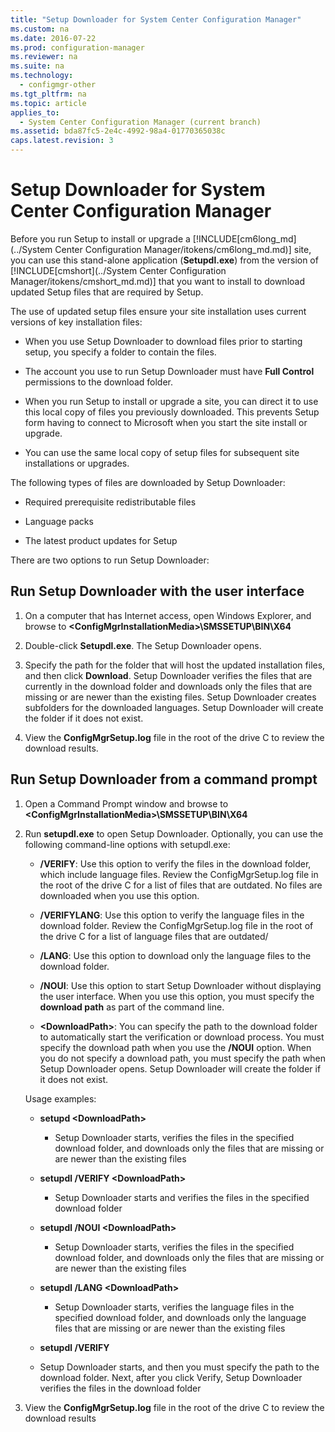 ```yaml
---
title: "Setup Downloader for System Center Configuration Manager"
ms.custom: na
ms.date: 2016-07-22
ms.prod: configuration-manager
ms.reviewer: na
ms.suite: na
ms.technology: 
  - configmgr-other
ms.tgt_pltfrm: na
ms.topic: article
applies_to: 
  - System Center Configuration Manager (current branch)
ms.assetid: bda87fc5-2e4c-4992-98a4-01770365038c
caps.latest.revision: 3
---
```

# Setup Downloader for System Center Configuration Manager
Before you run Setup to install or upgrade a [!INCLUDE[cm6long_md](../System Center Configuration Manager/itokens/cm6long_md.md)] site, you can use this stand-alone application (**Setupdl.exe**) from the version of [!INCLUDE[cmshort](../System Center Configuration Manager/itokens/cmshort_md.md)] that you want to install to download updated Setup files that are required by Setup.  
  
 The use of updated setup files ensure your site installation uses current versions of key installation files:  
  
-   When you use Setup Downloader to download files prior to starting setup, you specify a folder to contain the files.  
  
-   The account you use to run Setup Downloader must have **Full Control** permissions to the download folder.  
  
-   When you run Setup to install or upgrade a site, you can direct it to use this local copy of files you previously downloaded. This prevents Setup form having to connect to Microsoft when you start the site install or upgrade.  
  
-   You can use the same local copy of setup files for subsequent site installations or upgrades.  
  
 The following types of files are downloaded by Setup Downloader:  
  
-   Required prerequisite redistributable files  
  
-   Language packs  
  
-   The latest product updates for Setup  
  
 There are two options to run Setup Downloader:  
  
## Run Setup Downloader with the user interface  
  
1.  On a computer that has Internet access, open Windows Explorer, and browse to **<ConfigMgrInstallationMedia\>\SMSSETUP\BIN\X64**  
  
2.  Double-click **Setupdl.exe**. The Setup Downloader opens.  
  
3.  Specify the path for the folder that will host the updated installation files, and then click **Download**. Setup Downloader verifies the files that are currently in the download folder and downloads only the files that are missing or are newer than the existing files. Setup Downloader creates subfolders for the downloaded languages. Setup Downloader will create the folder if it does not exist.  
  
4.  View the **ConfigMgrSetup.log** file in the root of the drive C to review the download results.  
  
## Run Setup Downloader from a command prompt  
  
1.  Open a Command Prompt window and browse to **<ConfigMgrInstallationMedia\>\SMSSETUP\BIN\X64**  
  
2.  Run  **setupdl.exe** to open Setup Downloader. Optionally, you can use the following command-line options with setupdl.exe:  
  
    -   **/VERIFY**: Use this option to verify the files in the download folder, which include language files. Review the ConfigMgrSetup.log file in the root of the drive C for a list of files that are outdated. No files are downloaded when you use this option.  
  
    -   **/VERIFYLANG**: Use this option to verify the language files in the download folder. Review the ConfigMgrSetup.log file in the root of the drive C for a list of language files that are outdated/  
  
    -   **/LANG**: Use this option to download only the language files to the download folder.  
  
    -   **/NOUI**: Use this option to start Setup Downloader without displaying the user interface. When you use this option, you must specify the **download path** as part of the command line.  
  
    -   **<DownloadPath\>**: You can specify the path to the download folder to automatically start the verification or download process. You must specify the download path when you use the **/NOUI** option. When you do not specify a download path, you must specify the path when Setup Downloader opens. Setup Downloader will create the folder if it does not exist.  
  
     Usage examples:  
  
    -   **setupd <DownloadPath\>**  
  
        -   Setup Downloader starts, verifies the files in the specified download folder, and downloads only the files that are missing or are newer than the existing files  
  
    -   **setupdl /VERIFY <DownloadPath\>**  
  
        -   Setup Downloader starts and verifies the files in the specified download folder  
  
    -   **setupdl /NOUI <DownloadPath\>**  
  
        -   Setup Downloader starts, verifies the files in the specified download folder, and downloads only the files that are missing or are newer than the existing files  
  
    -   **setupdl /LANG  <DownloadPath\>**  
  
        -   Setup Downloader starts, verifies the language files in the specified download folder, and downloads only the language files that are missing or are newer than the existing files  
  
    -   **setupdl /VERIFY**  
  
    -   Setup Downloader starts, and then you must specify the path to the download folder. Next, after you click Verify, Setup Downloader verifies the files in the download folder  
  
3.  View the **ConfigMgrSetup.log** file in the root of the drive C to review the download results  